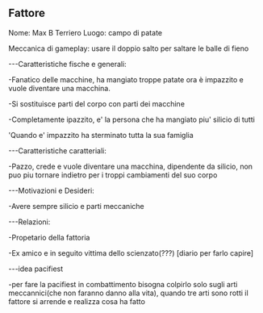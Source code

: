 ## Fattore

Nome: Max B Terriero
Luogo: campo di patate



Meccanica di gameplay: usare il doppio salto per saltare le balle di fieno


---Caratteristiche fische e generali:

-Fanatico delle macchine, ha mangiato troppe patate ora è impazzito e vuole diventare una macchina. 

-Si sostituisce parti del corpo con parti dei macchine

-Completamente ipazzito, e' la persona che ha mangiato piu' silicio di tutti

'Quando e' impazzito ha sterminato tutta la sua famiglia







---Caratteristiche caratteriali:

-Pazzo, crede e vuole diventare una macchina, dipendente da silicio, 
non puo piu tornare indietro per i troppi cambiamenti del suo corpo



---Motivazioni e Desideri:

-Avere sempre silicio e parti meccaniche 



---Relazioni:

-Propetario della fattoria

-Ex amico e in seguito vittima dello scienzato(???) [diario per farlo capire]






---idea pacifiest

-per fare la pacifiest in combattimento bisogna colpirlo solo sugli arti meccannici(che non faranno danno alla vita),
quando tre arti sono rotti il fattore si arrende e realizza cosa ha fatto



